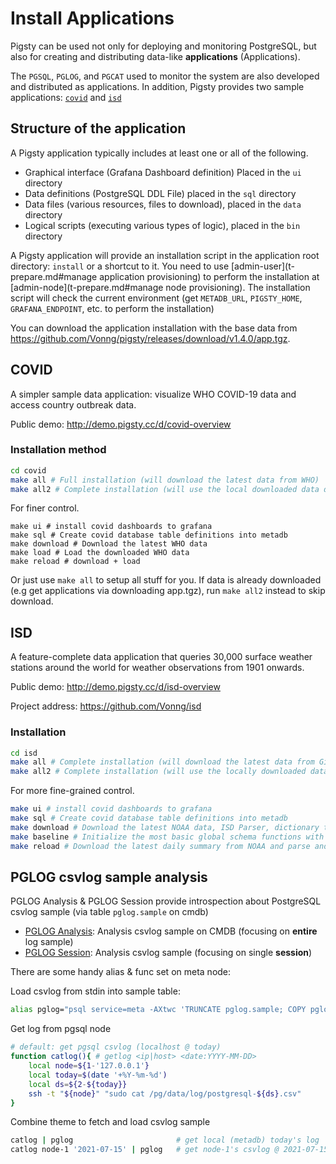 # Install Applications

Pigsty can be used not only for deploying and monitoring PostgreSQL, but also for creating and distributing data-like **applications** (Applications).

The `PGSQL`, `PGLOG`, and `PGCAT` used to monitor the system are also developed and distributed as applications. In addition, Pigsty provides two sample applications: [`covid`](#covid) and [`isd`](#isd)



## Structure of the application

A Pigsty application typically includes at least one or all of the following.

* Graphical interface (Grafana Dashboard definition) Placed in the `ui` directory
* Data definitions (PostgreSQL DDL File) placed in the `sql` directory
* Data files (various resources, files to download), placed in the `data` directory
* Logical scripts (executing various types of logic), placed in the `bin` directory

A Pigsty application will provide an installation script in the application root directory: `install` or a shortcut to it. You need to use [admin-user](t-prepare.md#manage application provisioning) to perform the installation at [admin-node](t-prepare.md#manage node provisioning). The installation script will check the current environment (get `METADB_URL`, `PIGSTY_HOME`, `GRAFANA_ENDPOINT`, etc. to perform the installation)

You can download the application installation with the base data from https://github.com/Vonng/pigsty/releases/download/v1.4.0/app.tgz.



## COVID

A simpler sample data application: visualize WHO COVID-19 data and access country outbreak data.

Public demo: http://demo.pigsty.cc/d/covid-overview

### Installation method

```bash
cd covid
make all # Full installation (will download the latest data from WHO)
make all2 # Complete installation (will use the local downloaded data directly)
```

For finer control.

```
make ui # install covid dashboards to grafana
make sql # Create covid database table definitions into metadb
make download # Download the latest WHO data
make load # Load the downloaded WHO data
make reload # download + load
```

Or just use `make all` to setup all stuff for you. If data is already downloaded (e.g get applications via downloading app.tgz), run `make all2` instead to skip download.





## ISD

A feature-complete data application that queries 30,000 surface weather stations around the world for weather observations from 1901 onwards.

Public demo: http://demo.pigsty.cc/d/isd-overview

Project address: https://github.com/Vonng/isd

### Installation

```bash
cd isd
make all # Complete installation (will download the latest data from Github and NOAA)
make all2 # Complete installation (will use the locally downloaded data directly)
```

For more fine-grained control.

```bash
make ui # install covid dashboards to grafana
make sql # Create covid database table definitions into metadb
make download # Download the latest NOAA data, ISD Parser, dictionary tables
make baseline # Initialize the most basic global schema functions with the downloaded data
make reload # Download the latest daily summary from NOAA and parse and load it
```



## PGLOG csvlog sample analysis

PGLOG Analysis & PGLOG Session provide introspection about PostgreSQL csvlog sample (via table `pglog.sample` on cmdb)
* [PGLOG Analysis](http://g.pigsty.cc/pglog-analysis): Analysis csvlog sample on CMDB (focusing on **entire** log sample)
* [PGLOG Session](http://g.pigsty.cc/pglog-session): Analysis csvlog sample (focusing on single **session**)


There are some handy alias & func set on meta node:

Load csvlog from stdin into sample table:
```bash
alias pglog="psql service=meta -AXtwc 'TRUNCATE pglog.sample; COPY pglog.sample FROM STDIN CSV;'"  # useful alias
```

Get log from pgsql node

```bash
# default: get pgsql csvlog (localhost @ today) 
function catlog(){ # getlog <ip|host> <date:YYYY-MM-DD>
    local node=${1-'127.0.0.1'}
    local today=$(date '+%Y-%m-%d')
    local ds=${2-${today}}
    ssh -t "${node}" "sudo cat /pg/data/log/postgresql-${ds}.csv"
}
```

Combine theme to fetch and load csvlog sample

```bash
catlog | pglog                       # get local (metadb) today's log
catlog node-1 '2021-07-15' | pglog   # get node-1's csvlog @ 2021-07-15 
```

